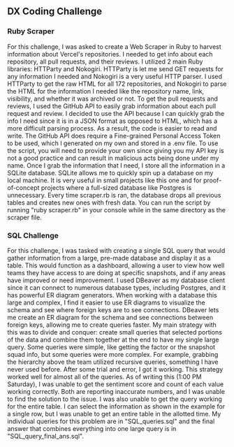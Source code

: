 ## DX Coding Challenge
### Ruby Scraper
For this challenge, I was asked to create a Web Scraper in Ruby to harvest information about Vercel's repositories. I needed to get info about each repository, all pull requests, and their reviews.
I utilized 2 main Ruby libraries: HTTParty and Nokogiri. HTTParty is let me send GET requests for any information I needed and Nokogiri is a very useful HTTP parser. I used HTTParty to get the raw HTML for all 172 repositories, and Nokogiri to parse the HTML for the information I needed like the repository name, link, visibility, and whether it was archived or not.
To get the pull requests and reviews, I used the GitHub API to easily grab information about each pull request and review. I decided to use the API because I can quickly grab the info I need since it is in a JSON format as opposed to HTML, which has a more difficult parsing process. As a result, the code is easier to read and write. The GitHub API does require a Fine-grained Personal Access Token to be used, which I generated on my own and stored in a .env file. To use the script, you will need to provide your own since giving you my API key is not a good practice and can result in malicious acts being done under my name.
Once I grab the information that I need, I store all the information in a SQLite database. SQLite allows me to quickly spin up a database on my local machine. It is very useful in small projects like this one and for proof-of-concept projects where a full-sized database like Postgres is unnecessary. Every time scraper.rb is ran, the database drops all previous tables and creates new ones with fresh data. You can run the script by running "ruby scraper.rb" in your console while in the same directory as the scraper file.

### SQL Challenge
For this challenge, I was tasked with creating a single SQL query that would gather information from a large, pre-made database and display it as a table. This would function as a dashboard, allowing a user to view how well teams they have access to are doing at specific snapshots, and if any areas have improved or need improvement.
I used DBeaver as my database client since it can connect to numerous database types, including Postgres, and it has powerful ER diagram generators. When working with a database this large and complex, I find it easier to use ER diagrams to visualize the schema and see where foreign keys are to see connections. DBeaver lets me create an ER diagram for the schema and see connections between foreign keys, allowing me to create queries faster. 
My main strategy with this was to divide and conquer: create small queries that selected portions of the data and combine them together at the end to have my single large query. Some queries were simple, like getting the factor or the snapshot squad info, but some queries were more complex. For example, grabbing the hierarchy above the team utilized recursive queries, something I have never used before. After some trial and error, I got it working.
This strategy worked well for almost all of the queries. As of writing this (1:00 PM Saturday), I was unable to get the sentiment score and count of each value working correctly. Both are reporting inaccurate numbers, and I was unable to find the solution to the issue. I was also unable to get the query working for the entire table. I can select the information as shown in the example for a single row, but I was unable to get an entire table in the allotted time.
My individual queries for this problem are in "SQL_queries.sql" and the final answer that combines everything into one large query is in "SQL_query_final_ans.sql".
